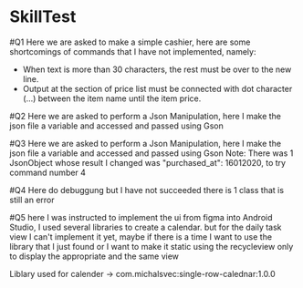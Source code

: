 # SkillTest


#Q1
Here we are asked to make a simple cashier, here are some shortcomings of commands that I have not implemented, namely:
 - When text is more than 30 characters, the rest must be over to the new line.
 - Output at the section of price list must be connected with dot character (...) between the item name until the item price.

#Q2
Here we are asked to perform a Json Manipulation, here I make the json file a variable and accessed and passed using Gson

#Q3
Here we are asked to perform a Json Manipulation, here I make the json file a variable and accessed and passed using Gson
Note: There was 1 JsonObject whose result I changed was "purchased_at": 16012020,
to try command number 4

#Q4
Here do debuggung but I have not succeeded there is 1 class that is still an error

#Q5
here I was instructed to implement the ui from figma into Android Studio, I used several libraries to create a calendar.
but for the daily task view I can't implement it yet, maybe if there is a time I want to use the library that I just found or I want to make it static using the recycleview only to display the appropriate and the same view

Liblary used for calender -> com.michalsvec:single-row-calednar:1.0.0
